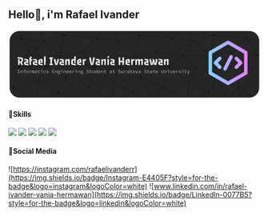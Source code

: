 ## Hello👋, i'm Rafael Ivander
![Header](img/github-header-banner.png)
<!--
**RafaelIvander/RafaelIvander** is a ✨ _special_ ✨ repository because its `README.md` (this file) appears on your GitHub profile.

Here are some ideas to get you started:


- 🌱 I’m currently learning ...
- 👯 I’m looking to collaborate on ...
- 🤔 I’m looking for help with ...
- 💬 Ask me about ...
- 📫 How to reach me: ...
- 😄 Pronouns: ...
- ⚡ Fun fact: ...
-->
#### 🔭Skills
<img src= "https://img.shields.io/badge/C%2B%2B-00599C?style=for-the-badge&logo=c%2B%2B&logoColor=white" />
<img src="https://img.shields.io/badge/HTML5-E34F26?style=for-the-badge&logo=html5&logoColor=white" />
<img src="https://img.shields.io/badge/PHP-777BB4?style=for-the-badge&logo=php&logoColor=white" />
<img src="https://img.shields.io/badge/CSS3-1572B6?style=for-the-badge&logo=css3&logoColor=white" />
<img src="https://img.shields.io/badge/Bootstrap-563D7C?style=for-the-badge&logo=bootstrap&logoColor=white" />

#### 💭Social Media
![https://instagram.com/rafaelivanderr](https://img.shields.io/badge/Instagram-E4405F?style=for-the-badge&logo=instagram&logoColor=white)
![www.linkedin.com/in/rafael-ivander-vania-hermawan](https://img.shields.io/badge/LinkedIn-0077B5?style=for-the-badge&logo=linkedin&logoColor=white)

